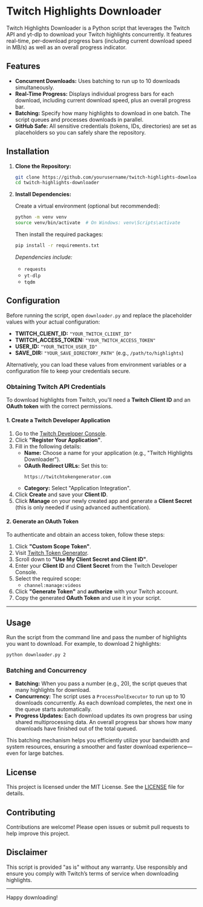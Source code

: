 # Twitch Highlights Downloader

Twitch Highlights Downloader is a Python script that leverages the Twitch API and yt-dlp to download your Twitch highlights concurrently. It features real-time, per-download progress bars (including current download speed in MB/s) as well as an overall progress indicator.

## Features

- **Concurrent Downloads:** Uses batching to run up to 10 downloads simultaneously.
- **Real-Time Progress:** Displays individual progress bars for each download, including current download speed, plus an overall progress bar.
- **Batching:** Specify how many highlights to download in one batch. The script queues and processes downloads in parallel.
- **GitHub Safe:** All sensitive credentials (tokens, IDs, directories) are set as placeholders so you can safely share the repository.

## Installation

1. **Clone the Repository:**

   ```bash
   git clone https://github.com/yourusername/twitch-highlights-downloader.git
   cd twitch-highlights-downloader
   ```

2. **Install Dependencies:**

   Create a virtual environment (optional but recommended):

   ```bash
   python -m venv venv
   source venv/bin/activate  # On Windows: venv\Scripts\activate
   ```

   Then install the required packages:

   ```bash
   pip install -r requirements.txt
   ```

   _Dependencies include:_
   - `requests`
   - `yt-dlp`
   - `tqdm`

## Configuration

Before running the script, open `downloader.py` and replace the placeholder values with your actual configuration:

- **TWITCH_CLIENT_ID:** `"YOUR_TWITCH_CLIENT_ID"`
- **TWITCH_ACCESS_TOKEN:** `"YOUR_TWITCH_ACCESS_TOKEN"`
- **USER_ID:** `"YOUR_TWITCH_USER_ID"`
- **SAVE_DIR:** `"YOUR_SAVE_DIRECTORY_PATH"` (e.g., `/path/to/highlights`)

Alternatively, you can load these values from environment variables or a configuration file to keep your credentials secure.

### Obtaining Twitch API Credentials

To download highlights from Twitch, you'll need a **Twitch Client ID** and an **OAuth token** with the correct permissions.

#### 1. Create a Twitch Developer Application
1. Go to the [Twitch Developer Console](https://dev.twitch.tv/console/apps).
2. Click **"Register Your Application"**.
3. Fill in the following details:
   - **Name:** Choose a name for your application (e.g., "Twitch Highlights Downloader").
   - **OAuth Redirect URLs:** Set this to:  
     ```
     https://twitchtokengenerator.com
     ```
   - **Category:** Select "Application Integration".
4. Click **Create** and save your **Client ID**.
5. Click **Manage** on your newly created app and generate a **Client Secret** (this is only needed if using advanced authentication).

#### 2. Generate an OAuth Token

To authenticate and obtain an access token, follow these steps:
1. Click **"Custom Scope Token"**.
2. Visit [Twitch Token Generator](https://twitchtokengenerator.com/).
3. Scroll down to **"Use My Client Secret and Client ID"**.
4. Enter your **Client ID** and **Client Secret** from the Twitch Developer Console.
5. Select the required scope:
   - `channel:manage:videos`
6. Click **"Generate Token"** and **authorize** with your Twitch account.
7. Copy the generated **OAuth Token** and use it in your script.

---

## Usage

Run the script from the command line and pass the number of highlights you want to download. For example, to download 2 highlights:

```bash
python downloader.py 2
```

### Batching and Concurrency

- **Batching:** When you pass a number (e.g., 20), the script queues that many highlights for download.
- **Concurrency:** The script uses a `ProcessPoolExecutor` to run up to 10 downloads concurrently. As each download completes, the next one in the queue starts automatically.
- **Progress Updates:** Each download updates its own progress bar using shared multiprocessing data. An overall progress bar shows how many downloads have finished out of the total queued.

This batching mechanism helps you efficiently utilize your bandwidth and system resources, ensuring a smoother and faster download experience—even for large batches.

## License

This project is licensed under the MIT License. See the [LICENSE](LICENSE) file for details.

## Contributing

Contributions are welcome! Please open issues or submit pull requests to help improve this project.

## Disclaimer

This script is provided "as is" without any warranty. Use responsibly and ensure you comply with Twitch’s terms of service when downloading highlights.

---

Happy downloading!
